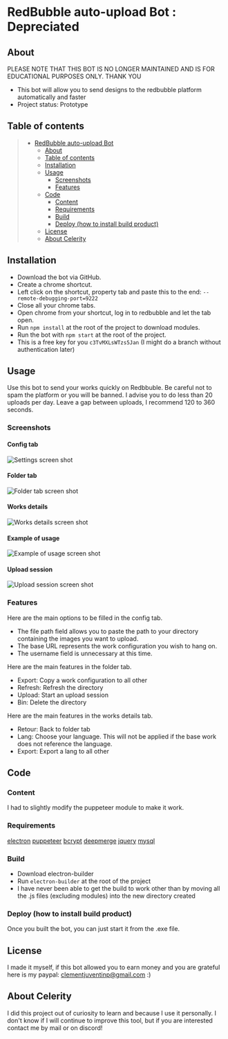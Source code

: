 # RedBubble auto-upload Bot : Depreciated
## About

PLEASE NOTE THAT THIS BOT IS NO LONGER MAINTAINED AND IS FOR EDUCATIONAL PURPOSES ONLY. THANK YOU

* This bot will allow you to send designs to the redbubble platform automatically and faster
* Project status: Prototype

## Table of contents

> * [RedBubble auto-upload Bot](#RedBubble-auto-upload-Bot)
>   * [About](#about)
>   * [Table of contents](#table-of-contents)
>   * [Installation](#installation)
>   * [Usage](#usage)
>     * [Screenshots](#screenshots)
>     * [Features](#features)
>   * [Code](#code)
>     * [Content](#content)
>     * [Requirements](#requirements)
>     * [Build](#build)
>     * [Deploy (how to install build product)](#deploy-how-to-install-build-product)
>   * [License](#license)
>   * [About Celerity](#about-celerity)

## Installation

* Download the bot via GitHub.
* Create a chrome shortcut.
* Left click on the shortcut, property tab and paste this to the end: `--remote-debugging-port=9222`
* Close all your chrome tabs.
* Open chrome from your shortcut, log in to redbubble and let the tab open.
* Run `npm install` at the root of the project to download modules.
* Run the bot with `npm start` at the root of the project.
* This is a free key for you `c3TvMXLsWTzs5Jan` (I might do a branch without authentication later)

## Usage

Use this bot to send your works quickly on Redbbuble. Be careful not to spam the platform or you will be banned. I advise you to do less than 20 uploads per day.
Leave a gap between uploads, I recommend 120 to 360 seconds.

### Screenshots
#### Config tab
![Settings screen shot](https://github.com/clementjuventin/Javascript-ElectronJS-Celerity/blob/main/Admin/Documentation/config.PNG)

#### Folder tab
![Folder tab screen shot](https://github.com/clementjuventin/Javascript-ElectronJS-Celerity/blob/main/Admin/Documentation/oeuvres.PNG)

#### Works details
![Works details screen shot](https://github.com/clementjuventin/Javascript-ElectronJS-Celerity/blob/main/Admin/Documentation/description.PNG)

#### Example of usage
![Example of usage screen shot](https://github.com/clementjuventin/Javascript-ElectronJS-Celerity/blob/main/Admin/Documentation/exempleDutilisation.PNG)

#### Upload session
![Upload session screen shot](https://github.com/clementjuventin/Javascript-ElectronJS-Celerity/blob/main/Admin/Documentation/sesEnd.PNG)


### Features
Here are the main options to be filled in the config tab. 
* The file path field allows you to paste the path to your directory containing the images you want to upload.
* The base URL represents the work configuration you wish to hang on. 
* The username field is unnecessary at this time.

Here are the main features in the folder tab. 
* Export: Copy a work configuration to all other
* Refresh: Refresh the directory
* Upload: Start an upload session
* Bin: Delete the directory

Here are the main features in the works details tab. 
* Retour: Back to folder tab
* Lang: Choose your language. This will not be applied if the base work does not reference the language.
* Export: Export a lang to all other

## Code

### Content

I had to slightly modify the puppeteer module to make it work.

### Requirements

[electron](https://www.electronjs.org/n)
[puppeteer](https://www.npmjs.com/package/puppeteer)
[bcrypt](https://www.npmjs.com/package/bcrypt)
[deepmerge](https://www.npmjs.com/package/deepmerge)
[jquery](https://www.npmjs.com/package/jquery)
[mysql](https://www.npmjs.com/package/mysql)

### Build

* Download electron-builder
* Run `electron-builder` at the root of the project
* I have never been able to get the build to work other than by moving all the .js files (excluding modules) into the new directory created

### Deploy (how to install build product)

Once you built the bot, you can just start it from the .exe file.

## License

I made it myself, if this bot allowed you to earn money and you are grateful here is my paypal: clementjuventinp@gmail.com  :)

## About Celerity

I did this project out of curiosity to learn and because I use it personally.
I don't know if I will continue to improve this tool, but if you are interested contact me by mail or on discord!

